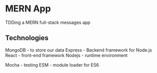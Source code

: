 # MERN App

TDDing a MERN full-stack messages app

## Technologies

MongoDB - to store our data
Express - Backend framework for Node.js
React - front-end framework
Nodejs - runtime environment

Mocha - testing
ESM - module loader for ES6